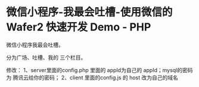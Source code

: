 # 微信小程序-我最会吐槽-使用微信的  Wafer2 快速开发 Demo - PHP

微信小程序我最会吐槽。

分为广场、吐槽、我的 三个栏目。

修改：
1、server里面的config.php 里面的 appId为自己的 appId；mysql的密码为 腾讯云给你的密码；
2、client 里面的config.js 的 host 改为自己的域名

